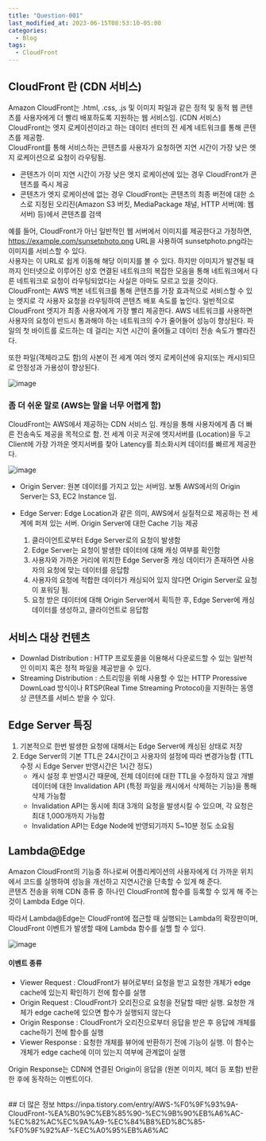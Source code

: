 ```yaml
---
title: "Question-001"
last_modified_at: 2023-06-15T08:53:10-05:00
categories:
  - Blog
tags:
  - CloudFront
---
```


## CloudFront 란 (CDN 서비스) 
Amazon CloudFront는 .html, .css, .js 및 이미지 파일과 같은 정적 및 동적 웹 콘텐츠를 사용자에게 더 빨리 배포하도록 지원하는 웹 서비스임. (CDN 서비스)  
CloudFront는 엣지 로케이션이라고 하는 데이터 센터의 전 세계 네트워크를 통해 콘텐츠를 제공함.  
CloudFront를 통해 서비스하는 콘텐츠를 사용자가 요청하면 지연 시간이 가장 낮은 엣지 로케이션으로 요청이 라우팅됨. 
<br/>
- 콘텐츠가 이미 지연 시간이 가장 낮은 엣지 로케이션에 있는 경우 CloudFront가 콘텐츠를 즉시 제공
- 콘텐츠가 엣지 로케이션에 없는 경우 CloudFront는 콘텐츠의 최종 버전에 대한 소스로 지정된 오리진(Amazon S3 버킷, MediaPackage 채널, HTTP 서버(예: 웹 서버) 등)에서 콘텐츠를 검색

예를 들어, CloudFront가 아닌 일반적인 웹 서버에서 이미지를 제공한다고 가정하면, https://example.com/sunsetphoto.png URL을 사용하여 sunsetphoto.png라는 이미지를 서비스할 수 있다.  
사용자는 이 URL로 쉽게 이동해 해당 이미지를 볼 수 있다. 하지만 이미지가 발견될 때까지 인터넷으로 이루어진 상호 연결된 네트워크의 복잡한 모음을 통해 네트워크에서 다른 네트워크로 요청이 라우팅되었다는 사실은 아마도 모르고 있을 것이다.  
CloudFront는 AWS 백본 네트워크를 통해 콘텐츠를 가장 효과적으로 서비스할 수 있는 엣지로 각 사용자 요청을 라우팅하여 콘텐츠 배포 속도를 높인다. 일반적으로 CloudFront 엣지가 최종 사용자에게 가장 빨리 제공한다. AWS 네트워크를 사용하면 사용자의 요청이 반드시 통과해야 하는 네트워크의 수가 줄어들어 성능이 향상된다. 파일의 첫 바이트를 로드하는 데 걸리는 지연 시간이 줄어들고 데이터 전송 속도가 빨라진다.

또한 파일(객체라고도 함)의 사본이 전 세계 여러 엣지 로케이션에 유지(또는 캐시)되므로 안정성과 가용성이 향상된다.

![image](https://github.com/lucky-sugar-park/lucky-sugar-park.github.io/assets/135287235/1ef1989d-5ae9-4ce2-ae7d-6b89a8cdec0d)  

### 좀 더 쉬운 말로 (AWS는 말을 너무 어렵게 함)  
CloudFront는 AWS에서 제공하는 CDN 서비스 임. 캐싱을 통해 사용자에게 좀 더 빠른 전송속도 제공을 목적으로 함. 전 세계 이곳 저곳에 엣지서버를 (Location)을 두고 Client에 가장 가까운 엣지서버를 찾아 Latency를 최소화시켜 데이터를 빠르게 제공한다.  

![image](https://github.com/lucky-sugar-park/lucky-sugar-park.github.io/assets/135287235/96784714-688f-4303-b866-d1db22a841ac)  

- Origin Server: 원본 데이터를 가지고 있는 서버임. 보통 AWS에서의 Origin Server는 S3, EC2 Instance 임.
- Edge Server: Edge Location과 같은 의미, AWS에서 실질적으로 제공하는 전 세계에 퍼져 있는 서버. Origin Server에 대한 Cache 기능 제공

  1. 클라이언트로부터 Edge Server로의 요청이 발생함
  2. Edge Server는 요청이 발생한 데이터에 대해 캐싱 여부를 확인함
  3. 사용자와 가까운 거리에 위치한 Edge Server중 캐싱 데이터가 존재하면 사용자의 요청에 맞는 데이터를 응답함
  4. 사용자의 요청에 적합한 데이터가 캐싱되어 있지 않다면 Origin Server로 요청이 포워딩 됨.
  5. 요청 받은 데이터에 대해 Origin Server에서 획득한 후, Edge Server에 캐싱 데이터를 생성하고, 클라이언트로 응답함

## 서비스 대상 컨텐츠
- Downlad Distribution : HTTP 프로토콜을 이용해서 다운로드할 수 있는 일반적인 이미지 혹은 정적 파일을 제공받을 수 있다.
- Streaming Distribution : 스트리밍을 위해 사용할 수 있는  HTTP Proressive DownLoad 방식이나 RTSP(Real Time Streaming Protocol)을 지원하는 동영상 콘텐츠를 서비스 받을 수 있다.

## Edge Server 특징
1. 기본적으로 한번 발생한 요청에 대해서는 Edge Server에 캐싱된 상태로 저장  
2. Edge Server의 기본 TTL은 24시간이고 사용자의 설정에 따라 변경가능함 (TTL 수정 시 Edge Server 반영시간은 1시간 정도)  
   - 캐시 설정 후 반영시간 때문에, 전체 데이터에 대한 TTL을 수정하지 않고 개별 데이터에 대한  Invalidation API (특정 파일을 캐시에서 삭제하는 기능)을 통해 삭제 가능함  
   - Invalidation API는 동시에 최대 3개의 요청을 발생시킬 수 있으며, 각 요청은 최대 1,000개까지 가능함
   - Invalidation API는 Edge Node에 반영되기까지 5~10분 정도 소요됨
  
## Lambda@Edge  
Amazon CloudFront의 기능중 하나로써 어플리케이션의 사용자에게 더 가까운 위치에서 코드를 실행하여 성능을 개선하고 지연시간을 단축할 수 있게 해 준다.  
콘텐츠 전송을 위해 CDN 종류 중 하나인 CloudFront에 함수를 등록할 수 있게 해 주는 것이 Lambda Edge 이다.  

따라서 Lambda@Edge는 CloudFront에 접근할 때 실행되는 Lambda의 확장판이며, CloudFront 이벤트가 발생할 때에 Lambda 함수를 실핼 할 수 있다.  

![image](https://github.com/lucky-sugar-park/lucky-sugar-park.github.io/assets/135287235/f147bc21-895f-45e5-8263-a246488a0d36)

#### 이벤트 종류
- Viewer Request : CloudFront가 뷰어로부터 요청을 받고 요청한 개체가 edge cache에 있는지 확인하기 전에 함수를 실행
- Origin Request : CloudFront가 오리진으로 요청을 전달할 때만 실행. 요청한 개체가 edge cache에 있으면 함수가 실행되지 않는다
- Origin Response : CloudFront가 오리진으로부터 응답을 받은 후 응답에 개체를 cache하기 전에 함수를 실행
- Viewer Response : 요청한 개체를 뷰어에 반환하기 전에 기능이 실행. 이 함수는 개체가 edge cache에 이미 있는지 여부에 관계없이 실행

Origin Response는 CDN에 연결된 Origin이 응답을 (원본 이미지, 헤더 등 포함) 반환한 후에 동작하는 이벤트이다. 

<br/>
## 더 많은 정보 
https://inpa.tistory.com/entry/AWS-%F0%9F%93%9A-CloudFront-%EA%B0%9C%EB%85%90-%EC%9B%90%EB%A6%AC-%EC%82%AC%EC%9A%A9-%EC%84%B8%ED%8C%85-%F0%9F%92%AF-%EC%A0%95%EB%A6%AC


